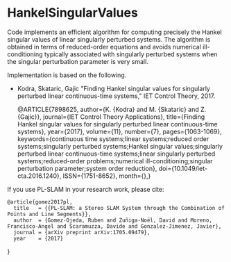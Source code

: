 # HankelSingularValues    
Code implements an efficient algorithm for computing precisely the Hankel singular values of linear singularly perturbed systems. The algorithm is obtained in terms of reduced-order equations and avoids numerical ill-conditioning typically associated with singularly perturbed systems when the singular perturbation parameter is very small.

Implementation is based on the following.
* Kodra, Skataric, Gajic "Finding Hankel singular values for singularly perturbed linear continuous-time systems," IET Control Theory, 2017.

	@ARTICLE{7898625,
	author={K. {Kodra} and M. {Skataric} and Z. {Gajic}},
	journal={IET Control Theory Applications},
	title={Finding Hankel singular values for singularly perturbed linear continuous-time systems},
	year={2017},
	volume={11},
	number={7},
	pages={1063-1069},
	keywords={continuous time systems;linear systems;reduced order systems;singularly perturbed systems;Hankel singular values;singularly perturbed linear continuous-time systems;linear singularly perturbed systems;reduced-order problems;numerical ill-conditioning;singular perturbation parameter;system order reduction},
	doi={10.1049/iet-cta.2016.1240},
	ISSN={1751-8652},
	month={},}	

If you use PL-SLAM in your research work, please cite:

    @article{gomez2017pl,
      title   = {{PL-SLAM: a Stereo SLAM System through the Combination of Points and Line Segments}},
      author  = {Gomez-Ojeda, Ruben and Zuñiga-Noël, David and Moreno, Francisco-Angel and Scaramuzza, Davide and Gonzalez-Jimenez, Javier},
      journal = {arXiv preprint arXiv:1705.09479},
      year    = {2017}
}		
